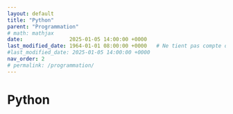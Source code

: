 ```yaml
---
layout: default
title: "Python"
parent: "Programmation"
# math: mathjax
date:               2025-01-05 14:00:00 +0000
last_modified_date: 1964-01-01 08:00:00 +0000   # Ne tient pas compte de cette page dans les pages récemment mises à jour
#last_modified_date: 2025-01-05 14:00:00 +0000
nav_order: 2
# permalink: /programmation/
---
```


# Python
